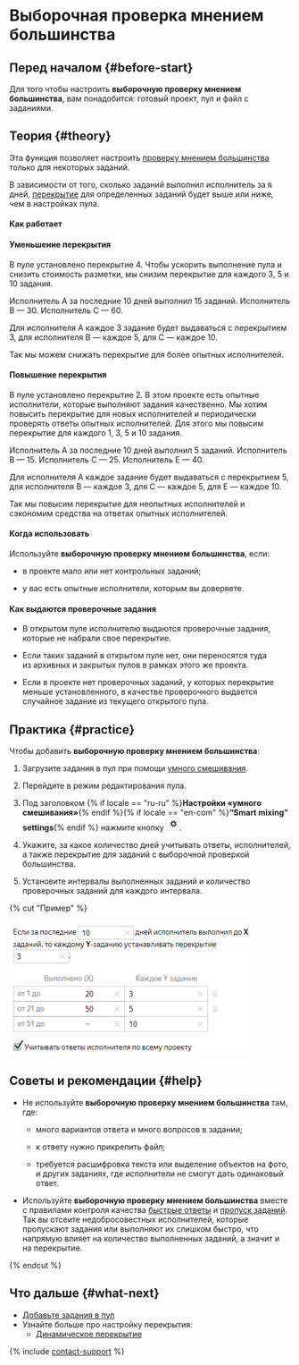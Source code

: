 # Выборочная проверка мнением большинства

## Перед началом {#before-start}

Для того чтобы настроить **выборочную проверку мнением большинства**, вам понадобится: готовый проект, пул и файл с заданиями.

## Теория {#theory}

Эта функция позволяет настроить [проверку мнением большинства](mvote.md) только для некоторых заданий.

В зависимости от того, сколько заданий выполнил исполнитель за `N` дней, [перекрытие](../../glossary.md#overlap) для определенных заданий будет выше или ниже, чем в настройках пула.

#### Как работает

#### Уменьшение перекрытия

В пуле установлено перекрытие 4. Чтобы ускорить выполнение пула и снизить стоимость разметки, мы снизим перекрытие для каждого 3, 5 и 10 задания.

Исполнитель A за последние 10 дней выполнил 15 заданий. Исполнитель B — 30. Исполнитель C — 60.

Для исполнителя A каждое 3 задание будет выдаваться с перекрытием 3, для исполнителя B — каждое 5, для C — каждое 10.

Так мы можем снижать перекрытие для более опытных исполнителей.

#### Повышение перекрытия

В пуле установлено перекрытие 2. В этом проекте есть опытные исполнители, которые выполняют задания качественно. Мы хотим повысить перекрытие для новых исполнителей и периодически проверять ответы опытных исполнителей. Для этого мы повысим перекрытие для каждого 1, 3, 5 и 10 задания.

Исполнитель A за последние 10 дней выполнил 5 заданий. Исполнитель B — 15. Исполнитель C — 25. Исполнитель E — 40.

Для исполнителя A каждое задание будет выдаваться с перекрытием 5, для исполнителя B — каждое 3, для C — каждое 5, для E — каждое 10.

Так мы повысим перекрытие для неопытных исполнителей и сэкономим средства на ответах опытных исполнителей.

#### Когда использовать

Используйте **выборочную проверку мнением большинства**, если:
- в проекте мало или нет контрольных заданий;

- у вас есть опытные исполнители, которым вы доверяете.

#### Как выдаются проверочные задания

- В открытом пуле исполнителю выдаются проверочные задания, которые не набрали свое перекрытие.

- Если таких заданий в открытом пуле нет, они переносятся туда из архивных и закрытых пулов в рамках этого же проекта.

- Если в проекте нет проверочных заданий, у которых перекрытие меньше установленного, в качестве проверочного выдается случайное задание из текущего открытого пула.

## Практика {#practice}

Чтобы добавить **выборочную проверку мнением большинства**:

1. Загрузите задания в пул при помощи [умного смешивания](distribute-tasks-by-pages.md#smart-mixing).

1. Перейдите в режим редактирования пула.

1. Под заголовком {% if locale == "ru-ru" %}**Настройки «умного смешивания»**{% endif %}{% if locale == "en-com" %}**“Smart mixing” settings**{% endif %} нажмите кнопку ![](../_images/other/b-gear.png).

1. Укажите, за какое количество дней учитывать ответы, исполнителей, а также перекрытие для заданий с выборочной проверкой большинства.

1. Установите интервалы выполненных заданий и количество проверочных заданий для каждого интервала.


{% cut "Пример" %}

![](../_images/location-job/selective.png)

## Советы и рекомендации {#help}

- Не используйте **выборочную проверку мнением большинства** там, где:
    - много вариантов ответа и много вопросов в задании;

    - к ответу нужно прикрепить файл;

    - требуется расшифровка текста или выделение объектов на фото, и других заданиях, где исполнители не смогут дать одинаковый ответ.

- Используйте **выборочную проверку мнением большинства** вместе с правилами контроля качества [быстрые ответы](quick-answers.md) и [пропуск заданий](skipped-assignments.md). Так вы отсеите недобросовестных исполнителей, которые пропускают задания или выполняют их слишком быстро, что напрямую влияет на количество выполненных заданий, а значит и на перекрытие.

{% endcut %}

## Что дальше {#what-next}

- [Добавьте задания в пул](pool.md)
- Узнайте больше про настройку перекрытия:
    - [Динамическое перекрытие](dynamic-overlap.md)


{% include [contact-support](../_includes/contact-support-help.md) %}